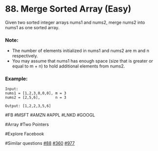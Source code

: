 # 88. Merge Sorted Array (Easy)

Given two sorted integer arrays nums1 and nums2, merge nums2 into nums1 as one sorted array.

### Note:
- The number of elements initialized in nums1 and nums2 are m and n respectively.
- You may assume that nums1 has enough space (size that is greater or equal to m + n) to hold additional elements from nums2.

### Example:
```
Input:
nums1 = [1,2,3,0,0,0], m = 3
nums2 = [2,5,6],       n = 3

Output: [1,2,2,3,5,6]
```

#FB #MSFT #AMZN #APPL #LNKD #GOOGL

#Array #Two Pointers

#Explore Facebook

#Similar questions [#88](../p088e/README.md) [#360](../p360m/README.md) [#977](../p977e/README.md)
